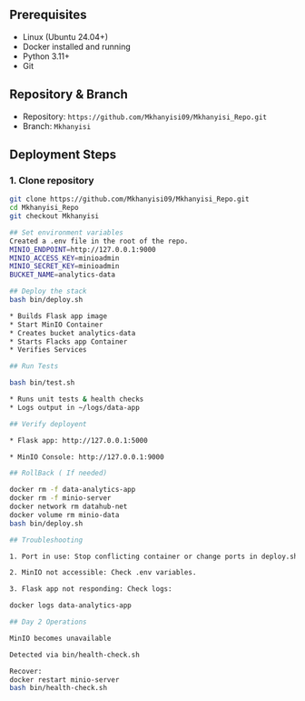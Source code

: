 ## Prerequisites
- Linux (Ubuntu 24.04+)
- Docker installed and running
- Python 3.11+
- Git


## Repository & Branch

- Repository: `https://github.com/Mkhanyisi09/Mkhanyisi_Repo.git`
- Branch: `Mkhanyisi`

## Deployment Steps

### 1. Clone repository
```bash
git clone https://github.com/Mkhanyisi09/Mkhanyisi_Repo.git
cd Mkhanyisi_Repo
git checkout Mkhanyisi

## Set environment variables
Created a .env file in the root of the repo.
MINIO_ENDPOINT=http://127.0.0.1:9000
MINIO_ACCESS_KEY=minioadmin
MINIO_SECRET_KEY=minioadmin
BUCKET_NAME=analytics-data

## Deploy the stack
bash bin/deploy.sh

* Builds Flask app image
* Start MinIO Container
* Creates bucket analytics-data
* Starts Flacks app Container
* Verifies Services

## Run Tests

bash bin/test.sh

* Runs unit tests & health checks
* Logs output in ~/logs/data-app

## Verify deployent

* Flask app: http://127.0.0.1:5000

* MinIO Console: http://127.0.0.1:9000

## RollBack ( If needed)

docker rm -f data-analytics-app
docker rm -f minio-server
docker network rm datahub-net
docker volume rm minio-data
bash bin/deploy.sh

## Troubleshooting

1. Port in use: Stop conflicting container or change ports in deploy.sh.

2. MinIO not accessible: Check .env variables.

3. Flask app not responding: Check logs:

docker logs data-analytics-app

## Day 2 Operations

MinIO becomes unavailable

Detected via bin/health-check.sh

Recover:
docker restart minio-server
bash bin/health-check.sh

